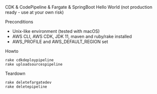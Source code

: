 CDK & CodePipeline & Fargate & SpringBoot Hello World (not production ready - use at your own risk)

Preconditions

- Unix-like environment (tested with macOS)
- AWS CLI, AWS CDK, JDK 11, maven and ruby/rake installed
- AWS_PROFILE and AWS_DEFAULT_REGION set

Howto

    rake cdkdeploypipeline
    rake uploadsourcespipeline

Teardown

    rake deletefargatedev
    rake deletepipeline
